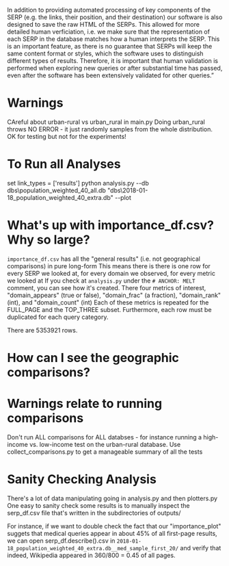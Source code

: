 In addition to providing automated processing of key components of the SERP (e.g. the links, their position, and their destination) our software is also designed to save the raw HTML of the SERPs. This allowed for more detailed human verficiation, i.e. we make sure that the representation of each SERP in the database matches how a human interprets the SERP. This is an important feature, as there is no guarantee that SERPs will keep the same content format or styles, which the software uses to distinguish different types of results. Therefore, it is important that human validation is performed when exploring new queries or after substantial time has passed, even after the software has been extensively validated for other queries.”


# Warnings
CAreful about urban-rural vs urban_rural in main.py
Doing urban_rural throws NO ERROR - it just randomly samples from the whole distribution. OK for testing but not for the experiments!


# To Run all Analyses
set link_types = ['results']
python analysis.py --db dbs\population_weighted_40_all.db "dbs\2018-01-18_population_weighted_40_extra.db" --plot

# What's up with importance_df.csv? Why so large?
`importance_df.csv` has all the "general results" (i.e. not geographical comparisons) in pure long-form
This means there is there is one row for every SERP we looked at, for every domain we observed, for every metric we looked at
If you check at `analysis.py` under the `# ANCHOR: MELT` comment, you can see how it's created.
There four metrics of interest, "domain_appears" (true or false), "domain_frac" (a fraction), "domain_rank" (int), and "domain_count" (int)
Each of these metrics is repeated for the FULL_PAGE and the TOP_THREE subset.
Furthermore, each row must be duplicated for each query category.

There are 5353921 rows.

# How can I see the geographic comparisons?


# Warnings relate to running comparisons
Don't run ALL comparisons for ALL databses - for instance running a high-income vs. low-income test on the urban-rural database.
Use collect_comparisons.py to get a manageable summary of all the tests

# Sanity Checking Analysis
There's a lot of data manipulating going in analysis.py and then plotters.py
One easy to sanity check some results is to manually inspect the serp_df.csv file that's written in the subdirectories of outputs/

For instance, if we want to double check the fact that our "importance_plot" suggets that medical queries appear in about 45% of all first-page results, we can open serp_df.describe().csv in `2018-01-18_population_weighted_40_extra.db__med_sample_first_20/` and verify that indeed, Wikipedia appeared in 360/800 = 0.45 of all pages.